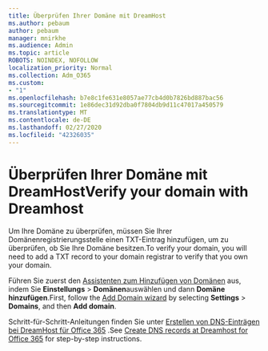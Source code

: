 ```yaml
---
title: Überprüfen Ihrer Domäne mit DreamHost
ms.author: pebaum
author: pebaum
manager: mnirkhe
ms.audience: Admin
ms.topic: article
ROBOTS: NOINDEX, NOFOLLOW
localization_priority: Normal
ms.collection: Adm_O365
ms.custom:
- "1"
ms.openlocfilehash: b7e8c1fe631e8057ae77cb4d0b7826bd887bac56
ms.sourcegitcommit: 1e86dec31d92dba0f7804db9d11c47017a450579
ms.translationtype: MT
ms.contentlocale: de-DE
ms.lasthandoff: 02/27/2020
ms.locfileid: "42326035"
---
```

# <a name="verify-your-domain-with-dreamhost"></a><span data-ttu-id="03bab-102">Überprüfen Ihrer Domäne mit DreamHost</span><span class="sxs-lookup"><span data-stu-id="03bab-102">Verify your domain with Dreamhost</span></span>

<span data-ttu-id="03bab-103">Um Ihre Domäne zu überprüfen, müssen Sie Ihrer Domänenregistrierungsstelle einen TXT-Eintrag hinzufügen, um zu überprüfen, ob Sie Ihre Domäne besitzen.</span><span class="sxs-lookup"><span data-stu-id="03bab-103">To verify your domain, you will need to add a TXT record to your domain registrar to verify that you own your domain.</span></span> 

<span data-ttu-id="03bab-104">Führen Sie zuerst den [Assistenten zum Hinzufügen von Domänen](https://portal.office.com/adminportal/home#/Domains) aus, indem Sie **Einstellungs** \> **Domänen**auswählen und dann **Domäne hinzufügen**.</span><span class="sxs-lookup"><span data-stu-id="03bab-104">First, follow the [Add Domain wizard](https://portal.office.com/adminportal/home#/Domains) by selecting **Settings** \> **Domains**, and then **Add domain**.</span></span>
  
<span data-ttu-id="03bab-105">Schritt-für-Schritt-Anleitungen finden Sie unter [Erstellen von DNS-Einträgen bei DreamHost für Office 365](https://docs.microsoft.com/microsoft-365/admin/dns/create-dns-records-at-dreamhost) .</span><span class="sxs-lookup"><span data-stu-id="03bab-105">See [Create DNS records at Dreamhost for Office 365](https://docs.microsoft.com/microsoft-365/admin/dns/create-dns-records-at-dreamhost) for step-by-step instructions.</span></span>